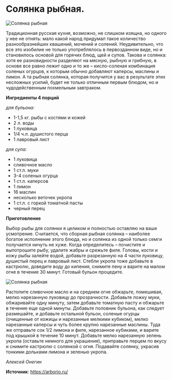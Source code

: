 # Солянка рыбная.

![Солянка рыбная](/images/Kulinar/Second/fish-solyanka_1.jpg 'Солянка рыбная')

Традиционная русская кухня, возможно, не слишком изящна, но одного у нее не отнять: мало какой народ придумал такое количество разнообразнейших квашений, мочений и солений. Неудивительно, что все это изобилие не только употреблялось в первозданном виде, но и становилось основой для горячих блюд, щей и супов. Такова и солянка: хотя ее разновидности разделяют на мясную, рыбную и грибную, в основе все равно лежит одно и то же – кисло-соленая комбинация соленых огурцов, к которым обычно добавляют каперсы, маслины и лимон. А та рыбная солянка, которая получится у вас в результате этих несложных усилий, будет не только отличным первым блюдом, но и чудодейственным похмельным завтраком.

**Ингредиенты 4 порций**

_для бульона:_

- 1-1,5 кг. рыбы с костями и кожей
- 2 л. воды
- 1 луковица
- 1/4 ч.л. душистого перца
- 1 лавровый лист

_для супа:_

- 1 луковица
- сливочное масло
- 1 ст.л. муки
- 3-4 соленых огурца
- 1 ст.л. каперсов
- 1 лимон
- 16 маслин
- несколько веточек укропа
- 1 ст.л. с горкой томатной пасты
- черный перец

**Приготовление**

Выбор рыбы для солянки я целиком и полностью оставляю на ваше усмотрение. Считается, что сборная рыбная солянка – наиболее богатое исполнение этого блюда, но и солянка из одной только семги получается ничуть не хуже. Когда определитесь – почистите и выпотрошите рыбу, удалите жабры и срежьте филе. Головы, кости и кожу рыбы залейте водой, добавьте разрезанную на 4 части луковицу, душистый перец и лавровый лист. Стебли укропа тоже добавьте в кастрюлю, доведите воду до кипения, снимите пену и варите на малом огне в течение 30 минут. Готовый бульон процедите.

![Солянка рыбная](/images/Kulinar/Second/fish-solyanka_2.jpg 'Солянка рыбная')

Растопите сливочное масло и на среднем огне обжарьте, помешивая, мелко нарезанную луковицу до прозрачности. Добавьте ложку муки, обжаривайте одну минуту, затем добавьте томатную пасту и обжарьте в течение еще одной минуты. Добавьте половник бульона, как следует размешайте, и добавьте остальной бульон, соленые огурцы (очищенные от кожицы и нарезанные мелкими кубиком), мелко нарезанные каперсы и чуть более крупно нарезанные маслины. Туда же отправьте сок 1/2 лимона и филе, нарезанное кубиками, и варите под крышкой в течение 10 минут. Добавьте мелко нарезанную зелень укропа (оставьте немного для украшения), приправьте перцем по вкусу и снимите кастрюлю с солянкой с огня. Подавайте солянку, украсив тонкими дольками лимона и зеленью укропа.

_Алексей Онегин_

**Источник**: https://arborio.ru/
